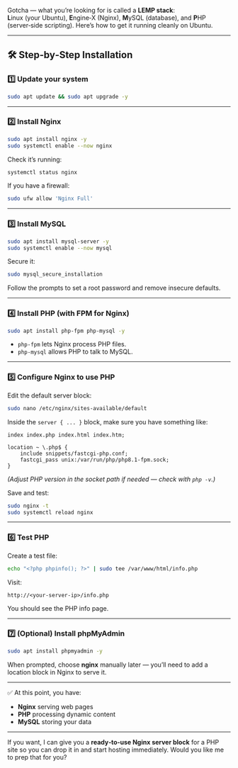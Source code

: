 Gotcha — what you’re looking for is called a **LEMP stack**:  
**L**inux (your Ubuntu), **E**ngine‑X (Nginx), **M**ySQL (database), and **P**HP (server‑side scripting). Here’s how to get it running cleanly on Ubuntu.

---

## 🛠 Step‑by‑Step Installation

### 1️⃣ Update your system
```bash
sudo apt update && sudo apt upgrade -y
```

---

### 2️⃣ Install Nginx
```bash
sudo apt install nginx -y
sudo systemctl enable --now nginx
```
Check it’s running:
```bash
systemctl status nginx
```
If you have a firewall:
```bash
sudo ufw allow 'Nginx Full'
```

---

### 3️⃣ Install MySQL
```bash
sudo apt install mysql-server -y
sudo systemctl enable --now mysql
```
Secure it:
```bash
sudo mysql_secure_installation
```
Follow the prompts to set a root password and remove insecure defaults.

---

### 4️⃣ Install PHP (with FPM for Nginx)
```bash
sudo apt install php-fpm php-mysql -y
```
- `php-fpm` lets Nginx process PHP files.
- `php-mysql` allows PHP to talk to MySQL.

---

### 5️⃣ Configure Nginx to use PHP
Edit the default server block:
```bash
sudo nano /etc/nginx/sites-available/default
```
Inside the `server { ... }` block, make sure you have something like:
```nginx
index index.php index.html index.htm;

location ~ \.php$ {
    include snippets/fastcgi-php.conf;
    fastcgi_pass unix:/var/run/php/php8.1-fpm.sock;
}
```
*(Adjust PHP version in the socket path if needed — check with `php -v`.)*

Save and test:
```bash
sudo nginx -t
sudo systemctl reload nginx
```

---

### 6️⃣ Test PHP
Create a test file:
```bash
echo "<?php phpinfo(); ?>" | sudo tee /var/www/html/info.php
```
Visit:
```
http://<your-server-ip>/info.php
```
You should see the PHP info page.

---

### 7️⃣ (Optional) Install phpMyAdmin
```bash
sudo apt install phpmyadmin -y
```
When prompted, choose **nginx** manually later — you’ll need to add a location block in Nginx to serve it.

---

✅ At this point, you have:
- **Nginx** serving web pages
- **PHP** processing dynamic content
- **MySQL** storing your data

---

If you want, I can give you a **ready‑to‑use Nginx server block** for a PHP site so you can drop it in and start hosting immediately. Would you like me to prep that for you?

